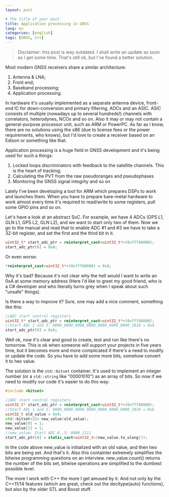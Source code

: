 ```yaml
---
layout: post

# The title of your post
title: Application processing in GNSS
lang: en
categories: [english]
tags: [GNSS, C++]
---
```


> Disclaimer: this post is way outdated. I shall write an update as soon as I get some time. That's still ok, but I've found a better solution.

Most modern GNSS receivers share a similar architecture:

1. Antenna & LNA;
2. Front end;
3. Baseband processing;
4. Application processing.

In hardware it's usually implemented as a separate antenna device, front-end IC for down-conversion and primary filtering, ADCs and an ASIC. ASIC consists of multiple (nowadays up to several hundreds!) channels with correlators, heterodynes, NCOs and so on. Also it may or may not contain a general-purpose processor unit, such as ARM or PowerPC. As far as I know, there are no solutions using the x86 (due to license fees or the power requirements, who knows), but I'd love to create a receiver based on an Edison or something like that.

Application processing is a huge field in GNSS development and it's being used for such a things:

1. Locked loops discriminators with feedback to the satellite channels. This is the heart of tracking;
2. Calculating the PVT from the raw pseudoranges and pseudophases
3. Monitoring the GNSS signal integrity and so on

Lately I've been developing a tool for ARM which prepares DSPs to work and launches them. When you have to prepare bare-metal hardware to work almost every time it's required to read/write to some registers, pull some GPIO pins and so on. 

Let's have a look at an abstract SoC. For example, we have 4 ADCs (GPS L1, GLN L1, GPS L2, GLN L2), and we want to start only two of them. Now we go to the manual and read that to enable ADC #1 and #3 we have to take a 32-bit register, and set the first and the third bit in it. 

```cpp
uint32_t* start_adc_ptr = reinterpret_cast<uint32_t*>(0xfff88000);  
start_adc_ptr[0] = 0xA;  
```

Or even worse:

```cpp
*reinterpret_cast<uint32_t*>(0xfff88000) = 0xA;  
```

Why it's bad? Because it's not clear why the hell would I want to write an 0xA at some memory address (Here I'd like to greet my good friend, who is a C# developer and who literally turns grey when I speak about such "unsafe" things).

Is there a way to improve it? Sure, one may add a nice comment, something like this:

```cpp
//ADC start control registers  
uint32_t* start_adc_ptr = reinterpret_cast<uint32_t*>(0xfff88000);   
//Start ADC 1 and 3: 0000_0000_0000_0000_0000_0000_0000_1010 = 0xA  
start_adc_ptr[0] = 0xA;   
```

Well ok, now it's clear and good to create, test and run like there's no tomorrow. This is ok when someone will support your projects in five years time, but it becomes more and more complicated if there's a need to modify or update the code. So you have to add some more bits, somehow convert it to hex value.

The solution is the ```std::bitset``` container. It's used to implement an integer number (or a ```std::string``` like "00001010") as an array of bits. So now if we need to modify our code it's easier to do this way:

```cpp
#include <bitset>  

//ADC start control registers   
uint32_t* start_adc_ptr = reinterpret_cast<uint32_t*>(0xfff88000);    
//Start ADC 1 and 3: 0000_0000_0000_0000_0000_0000_0000_1010 = 0xA  
uint32_t old_value = 0xA;  
std::bitset<32> new_value(old_value);  
new_value[0] = 1;  
new_value[2] = 1;  
//new_value: Start ADC 0..3: 0000_1111  
start_adc_ptr[0] = static_cast<uint32_t>(new_value.to_ulong());   
```

In the code above new_value is initialized with an old value, and then two bits are being set. And that's it. Also this containter extremely simplifies the bitwise programming questions on an interview. new_value.count() returns the number of the bits set, bitwise operations are simplified to the dumbest possible level.

The more I work with C++ the more I get amused by it. And not only by the C++11/14 features (which are great, check out the decltype(auto) functions), but also by the older STL and Boost stuff.